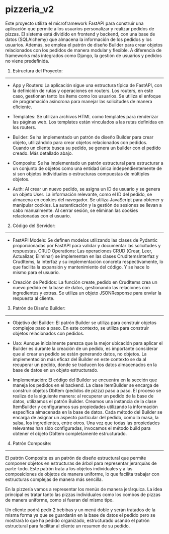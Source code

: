 # pizzeria_v2

Este proyecto utiliza el microframework FastAPI para construir una aplicación que permite a los usuarios personalizar y realizar pedidos de pizzas. El sistema está dividido en frontend y backend, con una base de datos (SQLAlchemy) que almacena la información de los pedidos y los usuarios. Además, se emplea el patrón de diseño Builder para crear objetos relacionados con los pedidos de manera modular y flexible.
A diferencia de frameworks más integrados como Django, la gestión de usuarios y pedidos no viene predefinida.


1. Estructura del Proyecto:
------------------------------

- App y Routers: La aplicación sigue una estructura típica de FastAPI, con la definición de rutas y operaciones en routers. Los routers, en este caso, gestionan tanto los ítems como los usuarios. Se utiliza el enfoque de programación asíncrona para manejar las solicitudes de manera eficiente.

- Templates: Se utilizan archivos HTML como templates para renderizar las páginas web. Los templates están vinculados a las rutas definidas en los routers. 

- Builder: Se ha implementado un patrón de diseño Builder para crear objeto, utilizándolo para crear objetos relacionados con pedidos. Cuando un cliente busca su pedido, se genera un builder con el pedido creado. Más detallado abajo.

- Composite: Se ha implementado un patrón estructural para estructurar a un conjunto de objetos como una entidad única independientemente de si son objetos individuales o estructuras compuestas de múltiples objetos. 

- Auth: Al crear un nuevo pedido, se asigna un ID de usuario y se genera un objeto User. La información relevante, como el ID del pedido, se almacena en cookies del navegador.
  Se utiliza JavaScript para obtener y manipular cookies. La autenticación y la gestión de sesiones se llevan a cabo manualmente. Al cerrar sesión, se eliminan las cookies relacionadas con el usuario.



2. Código del Servidor:
------------------------------

- FastAPI Models: Se definen modelos utilizando las clases de Pydantic proporcionadas por FastAPI para validar y documentar las solicitudes y respuestas.
CRUD Operations: Las operaciones CRUD (Crear, Leer, Actualizar, Eliminar) se implementan en las clases CrudItemsInterfaz y CrudItems, la interfaz y su implementación concreta respectivamente, lo que facilita la expansión y mantenimiento del código. Y se hace lo mismo para el usuario.

- Creación de Pedidos: La función create_pedido en CrudItems crea un nuevo pedido en la base de datos, gestionando las relaciones con ingredientes y extras. Se utiliza un objeto JSONResponse para enviar la respuesta al cliente.

3. Patrón de Diseño Builder:
------------------------------

- Objetivo del Builder: El patrón Builder se utiliza para construir objetos complejos paso a paso. En este contexto, se utiliza para construir objetos relacionados con pedidos.

- Uso: Aunque inicialmente parezca que la mejor ubicación para aplicar el Builder es durante la creación de un pedido, es importante considerar que al crear un pedido se están generando datos, no objetos. La implementación más eficaz del Builder en este contexto se da al recuperar un pedido, donde se traducen los datos almacenados en la base de datos en un objeto estructurado.

- Implementación: El código del Builder se encuentra en la sección que maneja los pedidos en el backend. La clase ItemBuilder se encarga de construir objetos DbItem (pedidos de pizza) paso a paso.
  El proceso se realiza de la siguiente manera: al recuperar un pedido de la base de datos, utilizamos el patrón Builder. Creamos una instancia de la clase ItemBuilder y configuramos sus propiedades utilizando la información específica almacenada en la base de datos. Cada método del Builder se encarga de asignar un aspecto particular del pedido, como la masa, la salsa, los ingredientes, entre otros. Una vez que todas las propiedades relevantes han sido configuradas, invocamos el método build para obtener el objeto DbItem completamente estructurado.

4. Patrón Composite:
----------------------
El patrón Composite es un patrón de diseño estructural que permite componer objetos en estructuras de árbol para representar jerarquías de parte-todo. Este patrón trata a los objetos individuales y a las composiciones de objetos de manera uniforme, lo que facilita trabajar con estructuras complejas de manera más sencilla.

En la pizzería vamos a representar los menús de manera jerárquica. La idea principal es tratar tanto las pizzas individuales como los combos de pizzas de manera uniforme, como si fueran del mismo tipo.

Un cliente podrá pedir 2 bebibas y un menú doble y serán tratados de la misma forma ya que se guardarán en la base de datos el pedido pero se mostrará lo que ha pedido organizado, estructurado usando el patrón estructural para facilitar al cliente un resumen de su pedido.


  
